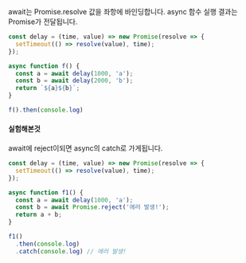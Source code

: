 await는 Promise.resolve 값을 좌항에 바인딩합니다.
async 함수 실행 결과는 Promise가 전달됩니다.

```js
const delay = (time, value) => new Promise(resolve => {
  setTimeout(() => resolve(value), time);
});

async function f() {
  const a = await delay(1000, 'a');
  const b = await delay(2000, 'b');
  return `${a}${b}`;
}

f().then(console.log)
```

#### 실험해본것
await에 reject이되면 async의 catch로 가게됩니다.
```js
const delay = (time, value) => new Promise(resolve => {
  setTimeout(() => resolve(value), time);
});

async function f1() {
  const a = await delay(1000, 'a');
  const b = await Promise.reject('에러 발생!');
  return a + b;
}

f1()
  .then(console.log)
  .catch(console.log) // 에러 발생!
```